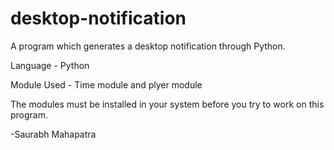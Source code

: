 # desktop-notification
A program which generates a desktop notification through Python.

Language - Python

Module Used - Time module and plyer module

The modules must be installed in your system before you try to work on this program.

-Saurabh Mahapatra
